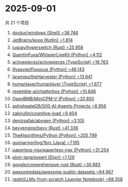 # 2025-09-01

共 21 个项目

<!-- BEGIN GITHUB -->
<!-- 最后更新时间 2025-09-01 20:17:58 +0800 -->
1. [dockur/windows (Shell) ⭐38,746](https://github.com/dockur/windows)
1. [JetBrains/koog (Kotlin) ⭐1,814](https://github.com/JetBrains/koog)
1. [juspay/hyperswitch (Rust) ⭐25,958](https://github.com/juspay/hyperswitch)
1. [QuentinFuxa/WhisperLiveKit (Python) ⭐4,112](https://github.com/QuentinFuxa/WhisperLiveKit)
1. [activepieces/activepieces (TypeScript) ⭐16,763](https://github.com/activepieces/activepieces)
1. [lllyasviel/Fooocus (Python) ⭐46,143](https://github.com/lllyasviel/Fooocus)
1. [laramies/theHarvester (Python) ⭐13,641](https://github.com/laramies/theHarvester)
1. [humanlayer/humanlayer (TypeScript) ⭐1,677](https://github.com/humanlayer/humanlayer)
1. [resemble-ai/chatterbox (Python) ⭐10,846](https://github.com/resemble-ai/chatterbox)
1. [OpenBMB/MiniCPM-V (Python) ⭐20,850](https://github.com/OpenBMB/MiniCPM-V)
1. [ashishpatel26/500-AI-Agents-Projects ⭐6,956](https://github.com/ashishpatel26/500-AI-Agents-Projects)
1. [zakirullin/cognitive-load ⭐9,404](https://github.com/zakirullin/cognitive-load)
1. [denizsafak/abogen (Python) ⭐3,105](https://github.com/denizsafak/abogen)
1. [bevyengine/bevy (Rust) ⭐41,336](https://github.com/bevyengine/bevy)
1. [TheAlgorithms/Python (Python) ⭐205,799](https://github.com/TheAlgorithms/Python)
1. [gunnarmorling/1brc (Java) ⭐7,195](https://github.com/gunnarmorling/1brc)
1. [paperless-ngx/paperless-ngx (Python) ⭐31,254](https://github.com/paperless-ngx/paperless-ngx)
1. [elixir-lang/expert (Elixir) ⭐1,129](https://github.com/elixir-lang/expert)
1. [google/comprehensive-rust (Rust) ⭐30,883](https://github.com/google/comprehensive-rust)
1. [awesomedata/awesome-public-datasets ⭐64,967](https://github.com/awesomedata/awesome-public-datasets)
1. [rasbt/LLMs-from-scratch (Jupyter Notebook) ⭐68,358](https://github.com/rasbt/LLMs-from-scratch)
<!-- END GITHUB -->